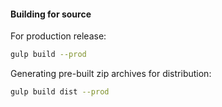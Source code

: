 #### Building for source

For production release:

```sh
gulp build --prod
```

Generating pre-built zip archives for distribution:

```sh
gulp build dist --prod
```
